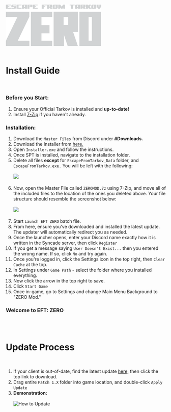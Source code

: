 <img src="https://github.com/bansakai/ZERO/blob/main/Resources/SimpleLogo.png" width="300" /><br><br>

# Install Guide
<br>

### Before you Start:

1. Ensure your Official Tarkov is installed and **up-to-date!**
2. Install [7-Zip](https://www.7-zip.org/a/7z2409-x64.exe) if you haven't already.

### Installation:

1. Download the `Master Files` from Discord under **#Downloads.**
2. Download the Installer from [here.](https://syncade.gg/spt)
3. Open `Installer.exe` and follow the instructions.
4. Once SPT is installed, navigate to the installation folder.
5. Delete all files **except** for `EscapeFromTarkov_Data` folder, and `EscapeFromTarkov.exe.` You will be left with the following:<br><br><img src="https://gitfront.io/r/bansakai/em1m9ZL7VfDC/ZERO/raw/Resources/Remains.png" width="500" /><br><br>
6. Now, open the Master File called `ZEROMOD.7z` using 7-Zip, and move all of the included files to the location of the ones you deleted above. Your file structure should resemble the screenshot below:<br><br><img src="https://gitfront.io/r/bansakai/em1m9ZL7VfDC/ZERO/raw/Resources/Structure.png" width="500" /><br><br>
7. Start `Launch EFT ZERO` batch file.
8. From here, ensure you've downloaded and installed the latest update. The updater will automatically redirect you as needed.
9. Once the launcher opens, enter your Discord name exactly how it is written in the Syncade server, then click `Register`
10. If you get a message saying `User Doesn't Exist...` then you entered the wrong name. If so, click `No` and try again.
11. Once you're logged in, click the Settings icon in the top right, then `Clear Cache` at the top.
12. In Settings under `Game Path` - select the folder where you installed everything.
13. Now click the arrow in the top right to save.
14. Click `Start Game`
15. Once in-game, go to Settings and change Main Menu Background to "ZERO Mod."

### Welcome to **EFT: ZERO**
<br><br>

# Update Process
<br>

1. If your client is out-of-date, find the latest update [here,](https://github.com/bansakai/ZERO/releases/latest/) then click the top link to download.
2. Drag entire `Patch 1.X` folder into game location, and double-click `Apply Update`
3. **Demonstration:**<br><br>
![How to Update](https://github.com/bansakai/ZERO/blob/main/Resources/HowToUpdate.gif)
